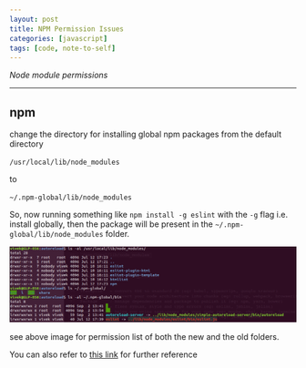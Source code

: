 ```yaml
---
layout: post
title: NPM Permission Issues
categories: [javascript]
tags: [code, note-to-self]
---
```


*Node module permissions* 

-----
<!--more-->

## npm
change the directory for installing global npm packages from the default directory

`/usr/local/lib/node_modules`

to

`~/.npm-global/lib/node_modules`

So, now running something like `npm install -g eslint` with the `-g` flag i.e. install globally, then the package will be present in the `~/.npm-global/lib/node_modules` folder.

![permissions](/assets/npm_permissions.png)

see above image for permission list of both the new and the old folders.

You can also refer to [this link](https://goo.gl/cypqmP) for further reference